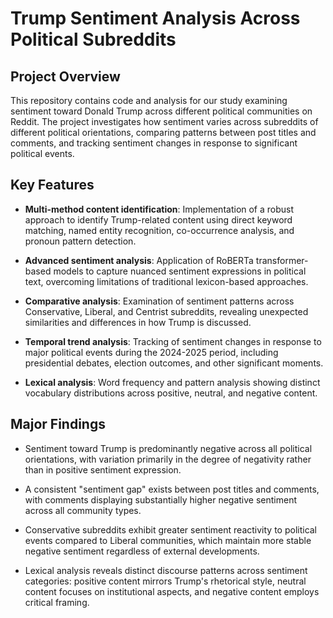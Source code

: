 # Trump Sentiment Analysis Across Political Subreddits

## Project Overview

This repository contains code and analysis for our study examining sentiment toward Donald Trump across different political communities on Reddit. The project investigates how sentiment varies across subreddits of different political orientations, comparing patterns between post titles and comments, and tracking sentiment changes in response to significant political events.

## Key Features

- **Multi-method content identification**: Implementation of a robust approach to identify Trump-related content using direct keyword matching, named entity recognition, co-occurrence analysis, and pronoun pattern detection.

- **Advanced sentiment analysis**: Application of RoBERTa transformer-based models to capture nuanced sentiment expressions in political text, overcoming limitations of traditional lexicon-based approaches.

- **Comparative analysis**: Examination of sentiment patterns across Conservative, Liberal, and Centrist subreddits, revealing unexpected similarities and differences in how Trump is discussed.

- **Temporal trend analysis**: Tracking of sentiment changes in response to major political events during the 2024-2025 period, including presidential debates, election outcomes, and other significant moments.

- **Lexical analysis**: Word frequency and pattern analysis showing distinct vocabulary distributions across positive, neutral, and negative content.

## Major Findings

- Sentiment toward Trump is predominantly negative across all political orientations, with variation primarily in the degree of negativity rather than in positive sentiment expression.

- A consistent "sentiment gap" exists between post titles and comments, with comments displaying substantially higher negative sentiment across all community types.

- Conservative subreddits exhibit greater sentiment reactivity to political events compared to Liberal communities, which maintain more stable negative sentiment regardless of external developments.

- Lexical analysis reveals distinct discourse patterns across sentiment categories: positive content mirrors Trump's rhetorical style, neutral content focuses on institutional aspects, and negative content employs critical framing.

